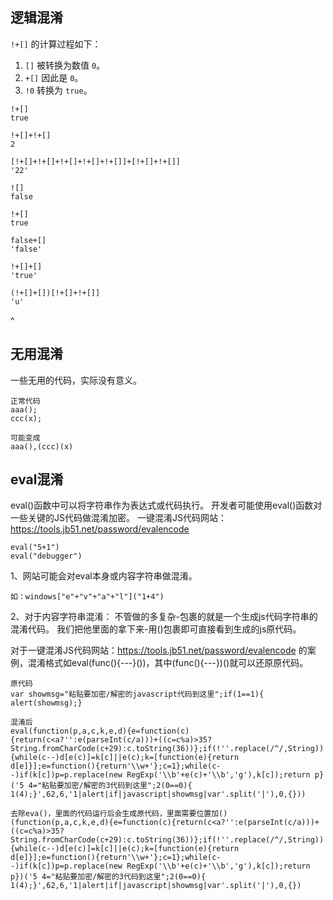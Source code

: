 ## **逻辑混淆**
`!+[]` 的计算过程如下：
1. `[]` 被转换为数值 `0`。
2. `+[]` 因此是 `0`。
3. `!0` 转换为 `true`。
```
!+[]
true

!+[]+!+[]
2

[!+[]+!+[]+!+[]+!+[]+!+[]]+[!+[]+!+[]]
'22'

![]
false

!+[]
true

false+[]
'false'

!+[]+[]
'true'

(!+[]+[])[!+[]+!+[]]
'u'
```

^
## **无用混淆**
一些无用的代码，实际没有意义。
```
正常代码
aaa();
ccc(x);

可能变成
aaa(),(ccc)(x)
```

## **eval混淆**
eval()函数中可以将字符串作为表达式或代码执行。
开发者可能使用eval()函数对一些关键的JS代码做混淆加密。
一键混淆JS代码网站：<https://tools.jb51.net/password/evalencode>
```
eval("5+1")
eval("debugger")
```
1、网站可能会对eval本身或内容字符串做混淆。
```
如：windows["e"+"v"+"a"+"l"]("1+4")
```

2、对于内容字符串混淆：
不管做的多复杂-包裹的就是一个生成js代码字符串的混淆代码。
我们把他里面的拿下来-用()包裹即可直接看到生成的js原代码。

对于一键混淆JS代码网站：<https://tools.jb51.net/password/evalencode>
的案例，混淆格式如eval(func(){---}())，其中(func(){---})()就可以还原原代码。
```
原代码
var showmsg="粘贴要加密/解密的javascript代码到这里";if(1==1){  alert(showmsg);}

混淆后
eval(function(p,a,c,k,e,d){e=function(c){return(c<a?'':e(parseInt(c/a)))+((c=c%a)>35?String.fromCharCode(c+29):c.toString(36))};if(!''.replace(/^/,String)){while(c--)d[e(c)]=k[c]||e(c);k=[function(e){return d[e]}];e=function(){return'\\w+'};c=1};while(c--)if(k[c])p=p.replace(new RegExp('\\b'+e(c)+'\\b','g'),k[c]);return p}('5 4="粘贴要加密/解密的3代码到这里";2(0==0){  1(4);}',62,6,'1|alert|if|javascript|showmsg|var'.split('|'),0,{}))

去除eva()，里面的代码运行后会生成原代码，里面需要位置加()
(function(p,a,c,k,e,d){e=function(c){return(c<a?'':e(parseInt(c/a)))+((c=c%a)>35?String.fromCharCode(c+29):c.toString(36))};if(!''.replace(/^/,String)){while(c--)d[e(c)]=k[c]||e(c);k=[function(e){return d[e]}];e=function(){return'\\w+'};c=1};while(c--)if(k[c])p=p.replace(new RegExp('\\b'+e(c)+'\\b','g'),k[c]);return p})('5 4="粘贴要加密/解密的3代码到这里";2(0==0){  1(4);}',62,6,'1|alert|if|javascript|showmsg|var'.split('|'),0,{})
```



